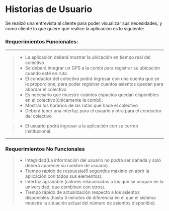 
 # Historias de Usuario
Se realizó una entrevista al cliente para poder visualizar sus necesidades, y como cliente lo que quiere que realice la aplicación es lo siguiente:

### Requerimientos Funcionales:
---
>- La aplicación deberá mostrar la ubicación en tiempo real del colectivo 
>- Se deberá integrar un GPS a la combi para registrar su ubicación cuando esté en ruta.
>- El conductor del colectivo podrá ingresar con una cuenta que se le proporcione, para poder registrar cuantos asientos quedan para abordar el colectivo
>- Es necesario que muestre cuántos espacios quedan disponibles en el colectivo(únicamente la combi).
>- Mostrar los horarios de las rutas que hace el colectivo
>- Deberá tener una interfaz para el usuario y otra para el conductor del colectivo

>- El usuario podrá ingresar a la aplicación con su correo institucional.

---
### Requerimientos No Funcionales
>- Integridad(La información del usuario no podrá ser dañada y solo deberá aparecer su nombre de usuario).
>- Tiempo rápido de respuesta(6 segundos máximo en abrir la aplicación con todos sus elementos).
>- Interfaz agradable (colores relacionados a los que se ocupan en la universidad, que combinen con otros).
>- Tiempo rápido de actualización respecto a los asientos disponibles (hasta 3 minutos de diferencia en el que el sistema muestre la situación actual del número de asientos disponible).

